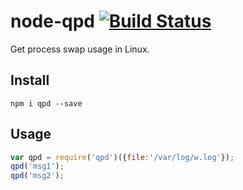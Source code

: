 node-qpd  [![Build Status](https://travis-ci.org/Bacra/node-node-qpd.svg?branch=master)](https://travis-ci.org/Bacra/node-node-qpd)
==================

Get process swap usage in Linux.

## Install

```
npm i qpd --save
```

## Usage

```javascript
var qpd = require('qpd')({file:'/var/log/w.log'});
qpd('msg1');
qpd('msg2');
```
